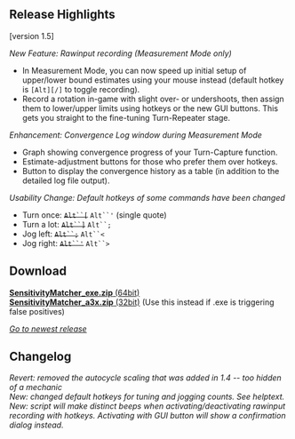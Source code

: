 ## Release Highlights

[version 1.5]

_New Feature: Rawinput recording (Measurement Mode only)_

* In Measurement Mode, you can now speed up initial setup of upper/lower bound estimates using your mouse instead (default hotkey is `[Alt][/]` to toggle recording).
* Record a rotation in-game with slight over- or undershoots, then assign them to lower/upper limits using hotkeys or the new GUI buttons. This gets you straight to the fine-tuning Turn-Repeater stage.

_Enhancement: Convergence Log window during Measurement Mode_

* Graph showing convergence progress of your Turn-Capture function.
* Estimate-adjustment buttons for those who prefer them over hotkeys.
* Button to display the convergence history as a table (in addition to the detailed log file output).

_Usability Change: Default hotkeys of some commands have been changed_
* Turn once: ~~`Alt``[`~~ `Alt``'` (single quote)
* Turn a lot: ~~`Alt``]`~~ `Alt``;`
* Jog left: ~~`Alt``;`~~ `Alt``<`
* Jog right: ~~`Alt``'`~~ `Alt``>`

## Download

[**SensitivityMatcher_exe.zip** (64bit)](https://github.com/KovaaK/SensitivityMatcher/releases/download/1.5/SensitivityMatcher_exe.zip) \
[**SensitivityMatcher_a3x.zip** (32bit)](https://github.com/KovaaK/SensitivityMatcher/releases/download/1.5/SensitivityMatcher_a3x.zip) (Use this instead if .exe is triggering false positives)

[_Go to newest release_](https://github.com/KovaaK/SensitivityMatcher/releases/latest)

## Changelog
_Revert: removed the autocycle scaling that was added in 1.4 -- too hidden of a mechanic_ \
_New: changed default hotkeys for tuning and jogging counts. See helptext._ \
_New: script will make distinct beeps when activating/deactivating rawinput recording with hotkeys. Activating with GUI button will show a confirmation dialog instead._ 
